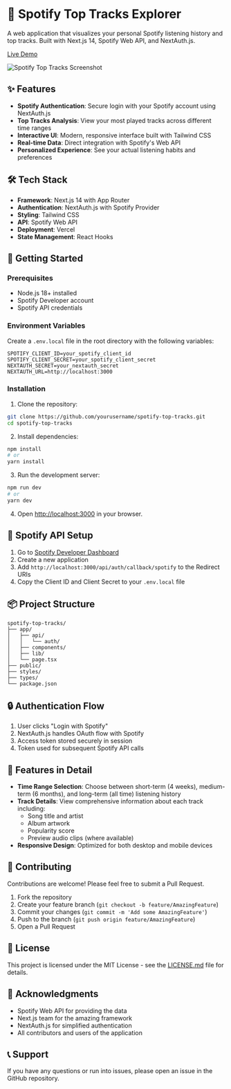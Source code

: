 # 🎵 Spotify Top Tracks Explorer

A web application that visualizes your personal Spotify listening history and top tracks. Built with Next.js 14, Spotify Web API, and NextAuth.js.

[Live Demo](https://spotify-top-tracks-steel.vercel.app)

![Spotify Top Tracks Screenshot](/api/placeholder/800/400)

## ✨ Features

- **Spotify Authentication**: Secure login with your Spotify account using NextAuth.js
- **Top Tracks Analysis**: View your most played tracks across different time ranges
- **Interactive UI**: Modern, responsive interface built with Tailwind CSS
- **Real-time Data**: Direct integration with Spotify's Web API
- **Personalized Experience**: See your actual listening habits and preferences

## 🛠️ Tech Stack

- **Framework**: Next.js 14 with App Router
- **Authentication**: NextAuth.js with Spotify Provider
- **Styling**: Tailwind CSS
- **API**: Spotify Web API
- **Deployment**: Vercel
- **State Management**: React Hooks

## 🚀 Getting Started

### Prerequisites

- Node.js 18+ installed
- Spotify Developer account
- Spotify API credentials

### Environment Variables

Create a `.env.local` file in the root directory with the following variables:

```plaintext
SPOTIFY_CLIENT_ID=your_spotify_client_id
SPOTIFY_CLIENT_SECRET=your_spotify_client_secret
NEXTAUTH_SECRET=your_nextauth_secret
NEXTAUTH_URL=http://localhost:3000
```

### Installation

1. Clone the repository:
```bash
git clone https://github.com/yourusername/spotify-top-tracks.git
cd spotify-top-tracks
```

2. Install dependencies:
```bash
npm install
# or
yarn install
```

3. Run the development server:
```bash
npm run dev
# or
yarn dev
```

4. Open [http://localhost:3000](http://localhost:3000) in your browser.

## 🔑 Spotify API Setup

1. Go to [Spotify Developer Dashboard](https://developer.spotify.com/dashboard)
2. Create a new application
3. Add `http://localhost:3000/api/auth/callback/spotify` to the Redirect URIs
4. Copy the Client ID and Client Secret to your `.env.local` file

## 📦 Project Structure

```
spotify-top-tracks/
├── app/
│   ├── api/
│   │   └── auth/
│   ├── components/
│   ├── lib/
│   └── page.tsx
├── public/
├── styles/
├── types/
└── package.json
```

## 🔒 Authentication Flow

1. User clicks "Login with Spotify"
2. NextAuth.js handles OAuth flow with Spotify
3. Access token stored securely in session
4. Token used for subsequent Spotify API calls

## 🎨 Features in Detail

- **Time Range Selection**: Choose between short-term (4 weeks), medium-term (6 months), and long-term (all time) listening history
- **Track Details**: View comprehensive information about each track including:
  - Song title and artist
  - Album artwork
  - Popularity score
  - Preview audio clips (where available)
- **Responsive Design**: Optimized for both desktop and mobile devices

## 📝 Contributing

Contributions are welcome! Please feel free to submit a Pull Request.

1. Fork the repository
2. Create your feature branch (`git checkout -b feature/AmazingFeature`)
3. Commit your changes (`git commit -m 'Add some AmazingFeature'`)
4. Push to the branch (`git push origin feature/AmazingFeature`)
5. Open a Pull Request

## 📜 License

This project is licensed under the MIT License - see the [LICENSE.md](LICENSE.md) file for details.

## 👏 Acknowledgments

- Spotify Web API for providing the data
- Next.js team for the amazing framework
- NextAuth.js for simplified authentication
- All contributors and users of the application

## 📞 Support

If you have any questions or run into issues, please open an issue in the GitHub repository.
